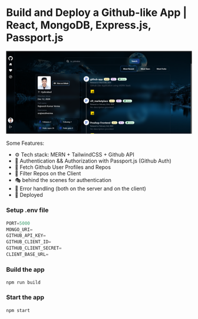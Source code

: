 # Build and Deploy a Github-like App | React, MongoDB, Express.js, Passport.js

![Demo App](./frontend//public//Screenshot%20(99).png)


Some Features:

-   ⚙️ Tech stack: MERN + TailwindCSS + Github API
-   🔑 Authentication && Authorization with Passport.js (Github Auth)
-   👾 Fetch Github User Profiles and Repos
-   🚀 Filter Repos on the Client
-   🎭 behind the scenes for authentication
-   🐛 Error handling (both on the server and on the client)
-   🎃 Deployed


### Setup .env file

```js
PORT=5000
MONGO_URI=
GITHUB_API_KEY=
GITHUB_CLIENT_ID=
GITHUB_CLIENT_SECRET=
CLIENT_BASE_URL=
```

### Build the app

```shell
npm run build
```

### Start the app

```shell
npm start
```
